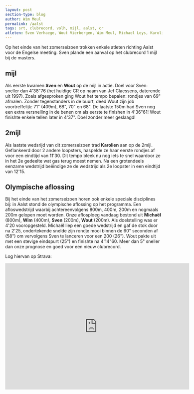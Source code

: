 ```yaml
---
layout: post
section-type: blog
author: Wim Meul
permalink: /aalst
tags: srt, clubrecord, volh, mijl, aalst, cr
atleten: Sven Verhaege, Wout Vierbergen, Wim Meul, Michael Leys, Karolien Smet
---
```

Op het einde van het zomerseizoen trokken enkele atleten richting Aalst voor de Engelse meeting. Sven plande een aanval op het clubrecord 1 mijl bij de masters.

<!--more-->

## mijl
Als eerste kwamen **Sven** en **Wout** op de mijl in actie. Doel voor Sven: sneller dan 4'38"76 (het huidige CR op naam van Jef Claessens, daterende uit 1997). Zoals afgesproken ging Wout het tempo bepalen: rondjes van 69" afmalen.
Zonder tegenstanders in de buurt, deed Wout zijn job voortreffelijk: 71" (409m), 68", 70" en 68". De laatste 150m had Sven nog een extra versnelling in de benen om als eerste te finishen in 4'36"61! Wout finishte enkele tellen later in 4'37". Doel zonder meer geslaagd!

## 2mijl
Als laatste wedsrijd van dit zomerseizoen trad **Karolien** aan op de 2mijl. Geflankeerd door 2 andere loopsters, haspelde ze haar eerste rondjes af voor een eindtijd van 11'30. Dit tempo bleek nu nog iets te snel waardoor ze in het 2e gedeelte wat gas terug moest nemen. Na een grotendeels eenzame wedstrijd beëindige ze de wedstrijd als 2e loopster in een eindtijd van 12'15.

## Olympische aflossing
Bij het einde van het zomerseizoen horen ook enkele speciale disciplines bij: in Aalst stond de olympische aflossing op het programma. Een afloswedstrijd waarbij achtereenvolgens 800m, 400m, 200m en nogmaals 200m gelopen moet worden. Onze aflosploeg vandaag bestond uit **Michaël** (800m), **Wim** (400m), **Sven** (200m), **Wout** (200m). Als doelstelling was er 4'20 vooropgesteld.
Michaël liep een goede wedstrijd en gaf de stok door na 2'25, ondertekende snelde zijn rondje mooi binnen de 60" seconden af (58") om vervolgens Sven te lanceren voor een 200 (26"). Wout pakte uit met een stevige eindspurt (25") en finishte na 4'14"60. Meer dan 5" sneller dan onze prognose en goed voor een nieuw clubrecord.

Log hiervan op Strava:
<iframe height='405' width='590' frameborder='0' allowtransparency='true' scrolling='no' src='https://www.strava.com/activities/395719176/embed/da7548d47ff5ab77bb5d66461575114814081b08'></iframe>
